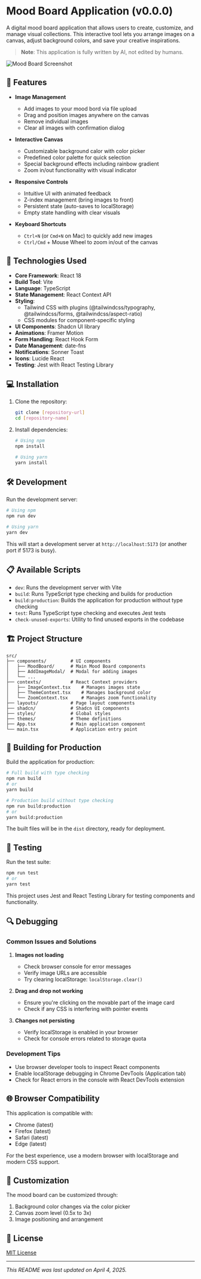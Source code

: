 # Mood Board Application (v0.0.0)

A digital mood board application that allows users to create, customize, and manage visual collections. This interactive
tool lets you arrange images on a canvas, adjust background colors, and save your creative inspirations.

> **Note**: This application is fully written by AI, not edited by humans.

![Mood Board Screenshot](images/screenshot.png)

## 🌟 Features

- **Image Management**
    - Add images to your mood bord via file upload
    - Drag and position images anywhere on the canvas
    - Remove individual images
    - Clear all images with confirmation dialog

- **Interactive Canvas**
    - Customizable background calor with color picker
    - Predefined color palette for quick selection
    - Special background effects including rainbow gradient
    - Zoom in/out functionality with visual indicator

- **Responsive Controls**
    - Intuitive UI with animated feedback
    - Z-index management (bring images to front)
    - Persistent state (auto-saves to localStorage)
    - Empty state handling with clear visuals

- **Keyboard Shortcuts**
    - `Ctrl+N` (or `Cmd+N` on Mac) to quickly add new images
    - `Ctrl/Cmd` + Mouse Wheel to zoom in/out of the canvas

## 🚀 Technologies Used

- **Core Framework**: React 18
- **Build Tool**: Vite
- **Language**: TypeScript
- **State Management**: React Context API
- **Styling**:
    - Tailwind CSS with plugins (@tailwindcss/typography, @tailwindcss/forms, @tailwindcss/aspect-ratio)
    - CSS modules for component-specific styling
- **UI Components**: Shadcn UI library
- **Animations**: Framer Motion
- **Form Handling**: React Hook Form
- **Date Management**: date-fns
- **Notifications**: Sonner Toast
- **Icons**: Lucide React
- **Testing**: Jest with React Testing Library

## 💻 Installation

1. Clone the repository:
   ```bash
   git clone [repository-url]
   cd [repository-name]
   ```

2. Install dependencies:
   ```bash
   # Using npm
   npm install

   # Using yarn
   yarn install
   ```

## 🛠️ Development

Run the development server:

```bash
# Using npm
npm run dev

# Using yarn
yarn dev
```

This will start a development server at `http://localhost:5173` (or another port if 5173 is busy).

## 📋 Available Scripts

- `dev`: Runs the development server with Vite
- `build`: Runs TypeScript type checking and builds for production
- `build:production`: Builds the application for production without type checking
- `test`: Runs TypeScript type checking and executes Jest tests
- `check-unused-exports`: Utility to find unused exports in the codebase

## 🏗️ Project Structure

```
src/
├── components/         # UI components
│   ├── MoodBoard/      # Main Mood Board components
│   ├── AddImageModal/  # Modal for adding images
│   └── ...            
├── contexts/           # React Context providers
│   ├── ImageContext.tsx    # Manages images state
│   ├── ThemeContext.tsx    # Manages background color
│   └── ZoomContext.tsx     # Manages zoom functionality
├── layouts/            # Page layout components
├── shadcn/             # Shadcn UI components
├── styles/             # Global styles
├── themes/             # Theme definitions
├── App.tsx             # Main application component
└── main.tsx            # Application entry point
```

## 🔨 Building for Production

Build the application for production:

```bash
# Full build with type checking
npm run build
# or
yarn build

# Production build without type checking
npm run build:production
# or
yarn build:production
```

The built files will be in the `dist` directory, ready for deployment.

## 🧪 Testing

Run the test suite:

```bash
npm run test
# or
yarn test
```

This project uses Jest and React Testing Library for testing components and functionality.

## 🔍 Debugging

### Common Issues and Solutions

1. **Images not loading**
    - Check browser console for error messages
    - Verify image URLs are accessible
    - Try clearing localStorage: `localStorage.clear()`

2. **Drag and drop not working**
    - Ensure you're clicking on the movable part of the image card
    - Check if any CSS is interfering with pointer events

3. **Changes not persisting**
    - Verify localStorage is enabled in your browser
    - Check for console errors related to storage quota

### Development Tips

- Use browser developer tools to inspect React components
- Enable localStorage debugging in Chrome DevTools (Application tab)
- Check for React errors in the console with React DevTools extension

## 🌐 Browser Compatibility

This application is compatible with:

- Chrome (latest)
- Firefox (latest)
- Safari (latest)
- Edge (latest)

For the best experience, use a modern browser with localStorage and modern CSS support.

## 🔧 Customization

The mood board can be customized through:

1. Background color changes via the color picker
2. Canvas zoom level (0.5x to 3x)
3. Image positioning and arrangement

## 📝 License

[MIT License](LICENSE)

---

*This README was last updated on April 4, 2025.*
